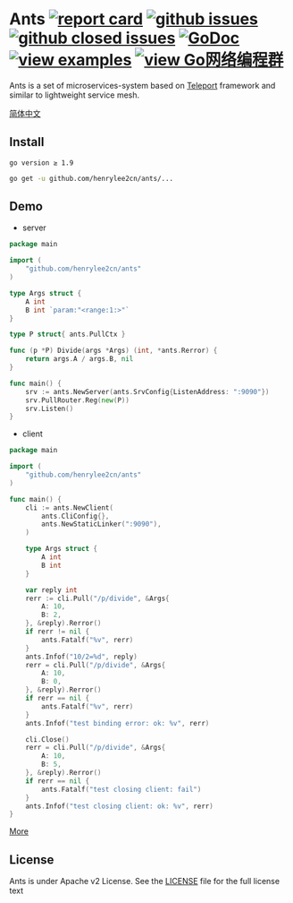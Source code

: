 # Ants [![report card](https://goreportcard.com/badge/github.com/henrylee2cn/ants?style=flat-square)](http://goreportcard.com/report/henrylee2cn/ants) [![github issues](https://img.shields.io/github/issues/henrylee2cn/ants.svg?style=flat-square)](https://github.com/henrylee2cn/ants/issues?q=is%3Aopen+is%3Aissue) [![github closed issues](https://img.shields.io/github/issues-closed-raw/henrylee2cn/ants.svg?style=flat-square)](https://github.com/henrylee2cn/ants/issues?q=is%3Aissue+is%3Aclosed) [![GoDoc](https://img.shields.io/badge/godoc-reference-blue.svg?style=flat-square)](http://godoc.org/github.com/henrylee2cn/ants) [![view examples](https://img.shields.io/badge/learn%20by-examples-00BCD4.svg?style=flat-square)](https://github.com/henrylee2cn/ants/tree/master/samples) [![view Go网络编程群](https://img.shields.io/badge/官方QQ群-Go网络编程(42730308)-27a5ea.svg?style=flat-square)](http://jq.qq.com/?_wv=1027&k=fzi4p1)


Ants is a set of microservices-system based on [Teleport](https://github.com/henrylee2cn/teleport) framework and similar to lightweight service mesh.

[简体中文](https://github.com/henrylee2cn/ants/blob/master/README_ZH.md)


## Install


```
go version ≥ 1.9
```

```sh
go get -u github.com/henrylee2cn/ants/...
```

## Demo

- server

```go
package main

import (
	"github.com/henrylee2cn/ants"
)

type Args struct {
	A int
	B int `param:"<range:1:>"`
}

type P struct{ ants.PullCtx }

func (p *P) Divide(args *Args) (int, *ants.Rerror) {
	return args.A / args.B, nil
}

func main() {
	srv := ants.NewServer(ants.SrvConfig{ListenAddress: ":9090"})
	srv.PullRouter.Reg(new(P))
	srv.Listen()
}
```

- client

```go
package main

import (
	"github.com/henrylee2cn/ants"
)

func main() {
	cli := ants.NewClient(
		ants.CliConfig{},
		ants.NewStaticLinker(":9090"),
	)

	type Args struct {
		A int
		B int
	}

	var reply int
	rerr := cli.Pull("/p/divide", &Args{
		A: 10,
		B: 2,
	}, &reply).Rerror()
	if rerr != nil {
		ants.Fatalf("%v", rerr)
	}
	ants.Infof("10/2=%d", reply)
	rerr = cli.Pull("/p/divide", &Args{
		A: 10,
		B: 0,
	}, &reply).Rerror()
	if rerr == nil {
		ants.Fatalf("%v", rerr)
	}
	ants.Infof("test binding error: ok: %v", rerr)

	cli.Close()
	rerr = cli.Pull("/p/divide", &Args{
		A: 10,
		B: 5,
	}, &reply).Rerror()
	if rerr == nil {
		ants.Fatalf("test closing client: fail")
	}
	ants.Infof("test closing client: ok: %v", rerr)
}
```

[More](https://github.com/henrylee2cn/ants/tree/master/samples)

## License

Ants is under Apache v2 License. See the [LICENSE](https://github.com/henrylee2cn/ants/raw/master/LICENSE) file for the full license text
